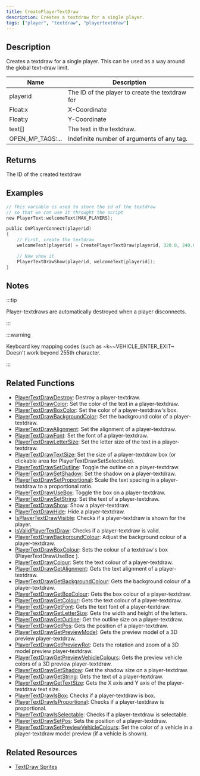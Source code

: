 ```yaml
---
title: CreatePlayerTextDraw
description: Creates a textdraw for a single player.
tags: ["player", "textdraw", "playertextdraw"]
---
```


## Description

Creates a textdraw for a single player. This can be used as a way around the global text-draw limit.

| Name             | Description                                     |
|------------------|-------------------------------------------------|
| playerid         | The ID of the player to create the textdraw for |
| Float:x          | X-Coordinate                                    |
| Float:y          | Y-Coordinate                                    |
| text[]           | The text in the textdraw.                       |
| OPEN_MP_TAGS:... | Indefinite number of arguments of any tag.      |

## Returns

The ID of the created textdraw

## Examples

```c
// This variable is used to store the id of the textdraw
// so that we can use it throught the script
new PlayerText:welcomeText[MAX_PLAYERS];

public OnPlayerConnect(playerid)
{
    // First, create the textdraw
    welcomeText[playerid] = CreatePlayerTextDraw(playerid, 320.0, 240.0, "Welcome to my OPEN.MP server");

    // Now show it
    PlayerTextDrawShow(playerid, welcomeText[playerid]);
}
```

## Notes

:::tip

Player-textdraws are automatically destroyed when a player disconnects.

:::

:::warning

Keyboard key mapping codes (such as ~k~~VEHICLE_ENTER_EXIT~ Doesn't work beyond 255th character.

:::

## Related Functions

- [PlayerTextDrawDestroy](PlayerTextDrawDestroy): Destroy a player-textdraw.
- [PlayerTextDrawColor](PlayerTextDrawColor): Set the color of the text in a player-textdraw.
- [PlayerTextDrawBoxColor](PlayerTextDrawBoxColor): Set the color of a player-textdraw's box.
- [PlayerTextDrawBackgroundColor](PlayerTextDrawBackgroundColor): Set the background color of a player-textdraw.
- [PlayerTextDrawAlignment](PlayerTextDrawAlignment): Set the alignment of a player-textdraw.
- [PlayerTextDrawFont](PlayerTextDrawFont): Set the font of a player-textdraw.
- [PlayerTextDrawLetterSize](PlayerTextDrawLetterSize): Set the letter size of the text in a player-textdraw.
- [PlayerTextDrawTextSize](PlayerTextDrawTextSize): Set the size of a player-textdraw box (or clickable area for PlayerTextDrawSetSelectable).
- [PlayerTextDrawSetOutline](PlayerTextDrawSetOutline): Toggle the outline on a player-textdraw.
- [PlayerTextDrawSetShadow](PlayerTextDrawSetShadow): Set the shadow on a player-textdraw.
- [PlayerTextDrawSetProportional](PlayerTextDrawSetProportional): Scale the text spacing in a player-textdraw to a proportional ratio.
- [PlayerTextDrawUseBox](PlayerTextDrawUseBox): Toggle the box on a player-textdraw.
- [PlayerTextDrawSetString](PlayerTextDrawSetString): Set the text of a player-textdraw.
- [PlayerTextDrawShow](PlayerTextDrawShow): Show a player-textdraw.
- [PlayerTextDrawHide](PlayerTextDrawHide): Hide a player-textdraw.
- [IsPlayerTextDrawVisible](IsPlayerTextDrawVisible): Checks if a player-textdraw is shown for the player.
- [IsValidPlayerTextDraw](IsValidPlayerTextDraw): Checks if a player-textdraw is valid.
- [PlayerTextDrawBackgroundColour](PlayerTextDrawBackgroundColour): Adjust the background colour of a player-textdraw.
- [PlayerTextDrawBoxColour](PlayerTextDrawBoxColour): Sets the colour of a textdraw's box (PlayerTextDrawUseBox ).
- [PlayerTextDrawColour](PlayerTextDrawColour): Sets the text colour of a player-textdraw.
- [PlayerTextDrawGetAlignment](PlayerTextDrawGetAlignment): Gets the text alignment of a player-textdraw.
- [PlayerTextDrawGetBackgroundColour](PlayerTextDrawGetBackgroundColour): Gets the background colour of a player-textdraw.
- [PlayerTextDrawGetBoxColour](PlayerTextDrawGetBoxColour): Gets the box colour of a player-textdraw.
- [PlayerTextDrawGetColour](PlayerTextDrawGetColour): Gets the text colour of a player-textdraw.
- [PlayerTextDrawGetFont](PlayerTextDrawGetFont): Gets the text font of a player-textdraw.
- [PlayerTextDrawGetLetterSize](PlayerTextDrawGetLetterSize): Gets the width and height of the letters.
- [PlayerTextDrawGetOutline](PlayerTextDrawGetOutline): Get the outline size on a player-textdraw.
- [PlayerTextDrawGetPos](PlayerTextDrawGetPos): Gets the position of a player-textdraw.
- [PlayerTextDrawGetPreviewModel](PlayerTextDrawGetPreviewModel): Gets the preview model of a 3D preview player-textdraw.
- [PlayerTextDrawGetPreviewRot](PlayerTextDrawGetPreviewRot): Gets the rotation and zoom of a 3D model preview player-textdraw.
- [PlayerTextDrawGetPreviewVehicleColours](PlayerTextDrawGetPreviewVehicleColours): Gets the preview vehicle colors of a 3D preview player-textdraw.
- [PlayerTextDrawGetShadow](PlayerTextDrawGetShadow): Get the shadow size on a player-textdraw.
- [PlayerTextDrawGetString](PlayerTextDrawGetString): Gets the text of a player-textdraw.
- [PlayerTextDrawGetTextSize](PlayerTextDrawGetTextSize): Gets the X axis and Y axis of the player-textdraw text size.
- [PlayerTextDrawIsBox](PlayerTextDrawIsBox): Checks if a player-textdraw is box.
- [PlayerTextDrawIsProportional](PlayerTextDrawIsProportional): Checks if a player-textdraw is proportional.
- [PlayerTextDrawIsSelectable](PlayerTextDrawIsSelectable): Checks if a player-textdraw is selectable.
- [PlayerTextDrawSetPos](PlayerTextDrawSetPos): Sets the position of a player-textdraw.
- [PlayerTextDrawSetPreviewVehicleColours](PlayerTextDrawSetPreviewVehicleColours): Set the color of a vehicle in a player-textdraw model preview (if a vehicle is shown).

## Related Resources

- [TextDraw Sprites](../resources/textdrawsprites)
